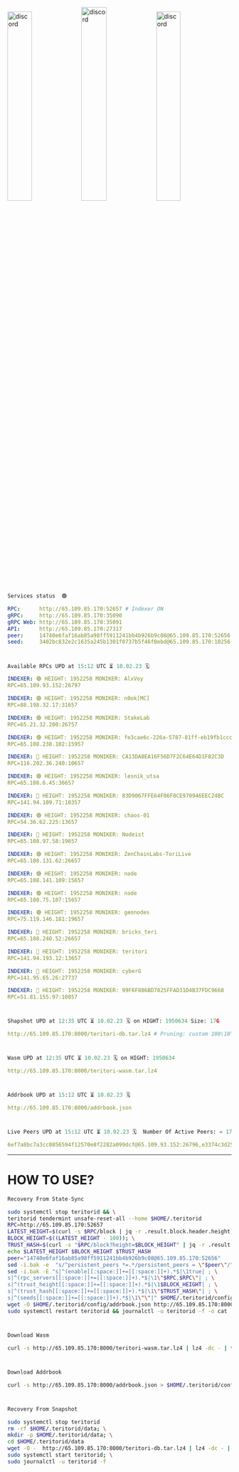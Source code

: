 [<img src='https://user-images.githubusercontent.com/83868103/215836529-812ac1b8-029f-4f5d-bb72-8539c308b0f4.png' alt='discord'  width='33%'>](https://github.com/romanv1812/Teritori/blob/main/data/mainnet_guide.md)[<img src='https://user-images.githubusercontent.com/83868103/215836572-1ace2f52-bfa5-452a-a9bd-1382169bc8f2.png' alt='discord'  width='33.39%'>](https://restake.app/teritori/torivaloper1qy38xmcrnht0kt5c5fryvl8llrpdwer6atxj5u/stake)[<img src='https://user-images.githubusercontent.com/83868103/215836599-cb1990d2-2e43-4fc2-898a-c373bcb64677.png' alt='discord'  width='33%'>](https://restake.app/teritori/torivaloper1qy38xmcrnht0kt5c5fryvl8llrpdwer6atxj5u/stake)
```python
Services status  🟢
```
```YAML
RPC:      http://65.109.85.170:52657 # Indexer ON
gRPC:     http://65.109.85.170:35090
gRPC Web: http://65.109.85.170:35091
API:      http://65.109.85.170:27317
peer:     14740e6faf16ab85a98ff5911241bb4b926b9c08@65.109.85.170:52656
seed:     3402bc832e2c1635a245b1301f0737b5f46f0ebd@65.109.85.170:10256
```
#
```python
Available RPCs UPD at 15:12 UTC ⏳ 10.02.23 🗓️ 
```
```YAML
INDEXER: 🟢 HEIGHT: 1952258 MONIKER: AlxVoy
RPC=65.109.93.152:26797

INDEXER: 🟢 HEIGHT: 1952258 MONIKER: n0ok[MC]
RPC=88.198.32.17:31657

INDEXER: 🟢 HEIGHT: 1952258 MONIKER: StakeLab
RPC=65.21.32.200:26757

INDEXER: 🟢 HEIGHT: 1952258 MONIKER: fe3cae6c-226a-5787-81ff-eb19fb1cccce
RPC=65.108.238.102:15957

INDEXER: 🔴 HEIGHT: 1952258 MONIKER: CA13DA8EA16F56D7F2C64E64D1F82C3D
RPC=116.202.36.240:10657

INDEXER: 🟢 HEIGHT: 1952258 MONIKER: lesnik_utsa
RPC=65.108.6.45:36657

INDEXER: 🔴 HEIGHT: 1952258 MONIKER: 83D9067FFE64F06F0CE970946EEC24BC
RPC=141.94.109.71:10357

INDEXER: 🟢 HEIGHT: 1952258 MONIKER: chaos-01
RPC=54.36.62.225:13657

INDEXER: 🔴 HEIGHT: 1952258 MONIKER: Nodeist
RPC=65.108.97.58:19657

INDEXER: 🟢 HEIGHT: 1952258 MONIKER: ZenChainLabs-ToriLive
RPC=65.108.131.62:26657

INDEXER: 🟢 HEIGHT: 1952258 MONIKER: node
RPC=65.108.141.109:15657

INDEXER: 🟢 HEIGHT: 1952258 MONIKER: node
RPC=65.108.75.107:15657

INDEXER: 🟢 HEIGHT: 1952258 MONIKER: geonodes
RPC=75.119.146.181:19657

INDEXER: 🔴 HEIGHT: 1952258 MONIKER: bricks_teri
RPC=65.108.240.52:26657

INDEXER: 🔴 HEIGHT: 1952258 MONIKER: teritori
RPC=141.94.193.12:13657

INDEXER: 🔴 HEIGHT: 1952258 MONIKER: cyberG
RPC=141.95.65.26:27737

INDEXER: 🔴 HEIGHT: 1952258 MONIKER: 99F6F886BD7825FFAD31D4B37FDC9668
RPC=51.81.155.97:10857

```
#
```python
Shapshot UPD at 12:35 UTC ⏳ 10.02.23 🗓️ on HIGHT: 1950634 Size: 17G
```
```YAML
http://65.109.85.170:8000/teritori-db.tar.lz4 # Pruning: custom 100\10\100 Indexer kv
```
#
```python
Wasm UPD at 12:35 UTC ⏳ 10.02.23 🗓️ on HIGHT: 1950634
```
```YAML
http://65.109.85.170:8000/teritori-wasm.tar.lz4
```
#
```python
Addrbook UPD at 15:12 UTC ⏳ 10.02.23 🗓️ 
```
```YAML
http://65.109.85.170:8000/addrbook.json
```
#
```python
Live Peers UPD at 15:12 UTC ⏳ 10.02.23 🗓️  Number Of Active Peers: = 17
```
```YAML
6ef7a8bc7a3cc0856594f12570e8f2282a099dcf@65.109.93.152:26796,e3374c3d25a36f06662fa150043e5e6529d11570@88.198.32.17:31656,a06fbbb9ace823ae28a696a91daa2d0644653c28@65.21.32.200:26756,2b4f46e601fb4ede2a0c98976337e3afdaa50dac@65.108.238.102:15956,d40face481bc00a617d9a29c39be412a776e28c2@116.202.36.240:10656,46b7ae20e3cc4264076a91c3601f3894a021a80d@65.108.6.45:36656,45f2d4f8ed2ef8d71a257cdeed27123f5fe3bef4@141.94.109.71:10356,10a19941e819a9a89873398b1d52794929d245a0@54.36.62.225:13656,a043a97266360ff45781a9fc9392aedc16494c59@65.108.97.58:19656,8e9624292123624e4eddc3f43189f08a0424127e@65.108.131.62:26656,5cabaab828aea4bcc60e20c5a87b469c43023557@65.108.141.109:15656,4cef2b81f82420434c6ce0dc43ca04ad18ef773f@65.108.75.107:15656,16f90d350de14a596ebdc683ce5e703c14e40bb3@75.119.146.181:19656,a57b53a46e6f473b42a6db6e0c0f216b1611efcb@65.108.240.52:26656,317d9a102d4a04337c65571c18df0e98269dce87@141.94.193.12:13656,e3b906fefa58783395fcf72086c698707908a558@141.95.65.26:27736,3bd3a20d7c8a26a20927289a7a6bffecf71de53e@51.81.155.97:10856
```
---
# HOW TO USE?
```python
Recovery From State-Sync
```
```bash
sudo systemctl stop teritorid && \
teritorid tendermint unsafe-reset-all --home $HOME/.teritorid
RPC=http://65.109.85.170:52657
LATEST_HEIGHT=$(curl -s $RPC/block | jq -r .result.block.header.height); \
BLOCK_HEIGHT=$((LATEST_HEIGHT - 100)); \
TRUST_HASH=$(curl -s "$RPC/block?height=$BLOCK_HEIGHT" | jq -r .result.block_id.hash)
echo $LATEST_HEIGHT $BLOCK_HEIGHT $TRUST_HASH
peer="14740e6faf16ab85a98ff5911241bb4b926b9c08@65.109.85.170:52656"
sed -i.bak -e  "s/^persistent_peers *=.*/persistent_peers = \"$peer\"/" $HOME/.teritorid/config/config.toml
sed -i.bak -E "s|^(enable[[:space:]]+=[[:space:]]+).*$|\1true| ; \
s|^(rpc_servers[[:space:]]+=[[:space:]]+).*$|\1\"$RPC,$RPC\"| ; \
s|^(trust_height[[:space:]]+=[[:space:]]+).*$|\1$BLOCK_HEIGHT| ; \
s|^(trust_hash[[:space:]]+=[[:space:]]+).*$|\1\"$TRUST_HASH\"| ; \
s|^(seeds[[:space:]]+=[[:space:]]+).*$|\1\"\"|" $HOME/.teritorid/config/config.toml
wget -O $HOME/.teritorid/config/addrbook.json http://65.109.85.170:8000/addrbook.json
sudo systemctl restart teritorid && journalctl -u teritorid -f -o cat
```
#
```python
Download Wasm
```
```bash
curl -s http://65.109.85.170:8000/teritori-wasm.tar.lz4 | lz4 -dc - | tar -xf - -C $HOME/.teritorid/data
```
#
```python
Download Addrbook
```
```bash
curl -s http://65.109.85.170:8000/addrbook.json > $HOME/.teritorid/config/addrbook.json
```
#
```python
Recovery From Snapshot
```
```bash
sudo systemctl stop teritorid
rm -rf $HOME/.teritorid/data; \
mkdir -p $HOME/.teritorid/data; \
cd $HOME/.teritorid/data
wget -O -  http://65.109.85.170:8000/teritori-db.tar.lz4 | lz4 -dc - | tar -xf - -C $HOME/.teritorid
sudo systemctl start teritorid; \
sudo journalctl -u teritorid -f
```
